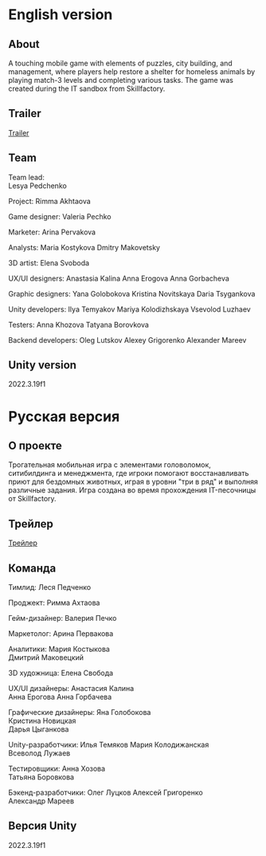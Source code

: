 # English version
## About 
A touching mobile game with elements of puzzles, city building, and management, where players help restore a shelter for homeless animals by playing match-3 levels and completing various tasks. 
The game was created during the IT sandbox from Skillfactory.

## Trailer
[Trailer](https://drive.google.com/drive/folders/1tA4wPlI2C5jl6uu3jqNVHL0-f65DbfyO?usp=sharing)

## Team
Team lead:  
Lesya Pedchenko

Project:
Rimma Akhtaova

Game designer:
Valeria Pechko

Marketer:
Arina Pervakova

Analysts:
Maria Kostykova
Dmitry Makovetsky

3D artist:
Elena Svoboda

UX/UI designers:
Anastasia Kalina
Anna Erogova
Anna Gorbacheva

Graphic designers:
Yana Golobokova
Kristina Novitskaya
Daria Tsygankova

Unity developers:
Ilya Temyakov
Mariya Kolodizhskaya
Vsevolod Luzhaev

Testers:
Anna Khozova
Tatyana Borovkova

Backend developers:
Oleg Lutskov
Alexey Grigorenko
Alexander Mareev

## Unity version
2022.3.19f1

# Русская версия
## О проекте
Трогательная мобильная игра с элементами головоломок, ситибилдинга и менеджмента, где игроки помогают восстанавливать приют для бездомных животных, играя в уровни "три в ряд" и выполняя различные задания. 
Игра создана во время прохождения IT-песочницы от Skillfactory.

## Трейлер
[Трейлер](https://drive.google.com/drive/folders/1tA4wPlI2C5jl6uu3jqNVHL0-f65DbfyO?usp=sharing)

## Команда
Тимлид:
Леся Педченко  

Проджект:
Римма Ахтаова  

Гейм-дизайнер:
Валерия Печко

Маркетолог:
Арина Первакова  

Аналитики:
Мария Костыкова  
Дмитрий Маковецкий 

3D художница:
Елена Свобода  

UX/UI дизайнеры:
Анастасия Калина  
Анна Ерогова 
Анна Горбачева  

Графические дизайнеры:
Яна Голобокова  
Кристина Новицкая  
Дарья Цыганкова  

Unity-разработчики:
Илья Темяков
Мария Колодижанская  
Всеволод Лужаев 

Тестировщики:
Анна Хозова  
Татьяна Боровкова  

Бэкенд-разработчики:
Олег Луцков
Алексей Григоренко  
Александр Мареев  

## Версия Unity
2022.3.19f1
